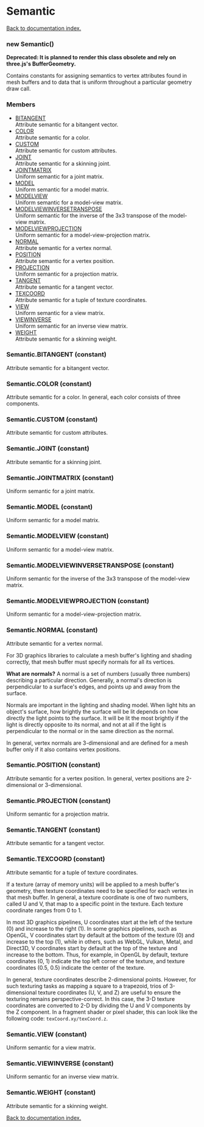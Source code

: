 # Semantic

[Back to documentation index.](index.md)

<a name='Semantic'></a>
### new Semantic()

**Deprecated: It is planned to render this class obsolete and rely on three.js's BufferGeometry.**

Contains constants for assigning semantics
to vertex attributes found in mesh buffers and
to data that is uniform throughout a particular
geometry draw call.

### Members

* [BITANGENT](#Semantic.BITANGENT)<br>Attribute semantic for a bitangent vector.
* [COLOR](#Semantic.COLOR)<br>Attribute semantic for a color.
* [CUSTOM](#Semantic.CUSTOM)<br>Attribute semantic for custom attributes.
* [JOINT](#Semantic.JOINT)<br>Attribute semantic for a skinning joint.
* [JOINTMATRIX](#Semantic.JOINTMATRIX)<br>Uniform semantic for a joint matrix.
* [MODEL](#Semantic.MODEL)<br>Uniform semantic for a model matrix.
* [MODELVIEW](#Semantic.MODELVIEW)<br>Uniform semantic for a model-view matrix.
* [MODELVIEWINVERSETRANSPOSE](#Semantic.MODELVIEWINVERSETRANSPOSE)<br>Uniform semantic for the inverse of the 3x3 transpose of the model-view matrix.
* [MODELVIEWPROJECTION](#Semantic.MODELVIEWPROJECTION)<br>Uniform semantic for a model-view-projection matrix.
* [NORMAL](#Semantic.NORMAL)<br>Attribute semantic for a vertex normal.
* [POSITION](#Semantic.POSITION)<br>Attribute semantic for a vertex position.
* [PROJECTION](#Semantic.PROJECTION)<br>Uniform semantic for a projection matrix.
* [TANGENT](#Semantic.TANGENT)<br>Attribute semantic for a tangent vector.
* [TEXCOORD](#Semantic.TEXCOORD)<br>Attribute semantic for a tuple of texture coordinates.
* [VIEW](#Semantic.VIEW)<br>Uniform semantic for a view matrix.
* [VIEWINVERSE](#Semantic.VIEWINVERSE)<br>Uniform semantic for an inverse view matrix.
* [WEIGHT](#Semantic.WEIGHT)<br>Attribute semantic for a skinning weight.

<a name='Semantic.BITANGENT'></a>
### Semantic.BITANGENT (constant)

Attribute semantic for a bitangent vector.

<a name='Semantic.COLOR'></a>
### Semantic.COLOR (constant)

Attribute semantic for a color.
In general, each color consists of three components.

<a name='Semantic.CUSTOM'></a>
### Semantic.CUSTOM (constant)

Attribute semantic for custom attributes.

<a name='Semantic.JOINT'></a>
### Semantic.JOINT (constant)

Attribute semantic for a skinning joint.

<a name='Semantic.JOINTMATRIX'></a>
### Semantic.JOINTMATRIX (constant)

Uniform semantic for a joint matrix.

<a name='Semantic.MODEL'></a>
### Semantic.MODEL (constant)

Uniform semantic for a model matrix.

<a name='Semantic.MODELVIEW'></a>
### Semantic.MODELVIEW (constant)

Uniform semantic for a model-view matrix.

<a name='Semantic.MODELVIEWINVERSETRANSPOSE'></a>
### Semantic.MODELVIEWINVERSETRANSPOSE (constant)

Uniform semantic for the inverse of the 3x3 transpose of the model-view matrix.

<a name='Semantic.MODELVIEWPROJECTION'></a>
### Semantic.MODELVIEWPROJECTION (constant)

Uniform semantic for a model-view-projection matrix.

<a name='Semantic.NORMAL'></a>
### Semantic.NORMAL (constant)

Attribute semantic for a vertex normal.

For 3D graphics libraries to calculate a mesh buffer's lighting and shading correctly, that mesh buffer must specify normals for all its vertices.

<b>What are normals?</b> A normal is a set of numbers (usually three numbers) describing a particular direction. Generally, a normal's direction is perpendicular to a surface's edges, and points up and
away from the surface.

Normals are important in the lighting and shading model. When light hits an object's surface, how brightly the surface will be lit depends on how directly the light points to the surface. It will be lit the most brightly if the light is directly opposite to its normal, and not at all if the light is perpendicular to the normal or in the same direction as the normal.

In general, vertex normals are 3-dimensional
and are defined for a mesh buffer only if it
also contains vertex positions.

<a name='Semantic.POSITION'></a>
### Semantic.POSITION (constant)

Attribute semantic for a vertex position.
In general, vertex positions are 2-dimensional or 3-dimensional.

<a name='Semantic.PROJECTION'></a>
### Semantic.PROJECTION (constant)

Uniform semantic for a projection matrix.

<a name='Semantic.TANGENT'></a>
### Semantic.TANGENT (constant)

Attribute semantic for a tangent vector.

<a name='Semantic.TEXCOORD'></a>
### Semantic.TEXCOORD (constant)

Attribute semantic for a tuple of texture coordinates.

If a texture (array of memory units) will be applied to a mesh buffer's geometry, then texture coordinates need to be specified for each vertex in that mesh buffer. In general, a texture coordinate is one of two numbers, called U and V, that map to a specific point in the texture. Each texture coordinate ranges from 0 to 1.

In most 3D graphics pipelines, U coordinates start at the left of the texture (0) and increase to the right (1). In some graphics pipelines, such as OpenGL, V coordinates start by default at the bottom of the texture (0) and increase to the top (1), while in others, such as WebGL, Vulkan, Metal, and Direct3D, V coordinates start by default at the top of the texture and increase to the bottom. Thus, for example, in OpenGL by default, texture coordinates (0, 1) indicate the top left corner of the texture, and texture coordinates (0.5, 0.5) indicate the center of the texture.

In general, texture coordinates describe 2-dimensional points.
However, for such texturing tasks as mapping
a square to a trapezoid, trios of 3-dimensional texture coordinates (U, V, and Z)
are useful to ensure the texturing remains perspective-correct.
In this case, the 3-D texture coordinates are converted
to 2-D by dividing the U and V components by the Z component.
In a fragment shader or pixel shader, this can look like
the following
code: <code>texCoord.xy/texCoord.z</code>.

<a name='Semantic.VIEW'></a>
### Semantic.VIEW (constant)

Uniform semantic for a view matrix.

<a name='Semantic.VIEWINVERSE'></a>
### Semantic.VIEWINVERSE (constant)

Uniform semantic for an inverse view matrix.

<a name='Semantic.WEIGHT'></a>
### Semantic.WEIGHT (constant)

Attribute semantic for a skinning weight.

[Back to documentation index.](index.md)
